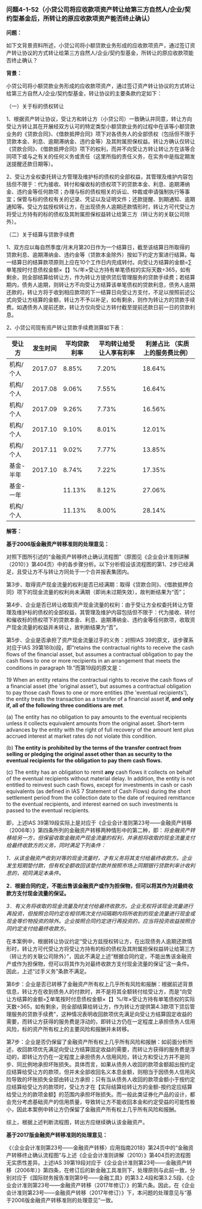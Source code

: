 ### 问题4-1-52（小贷公司将应收款项资产转让给第三方自然人/企业/契约型基金后，所转让的原应收款项资产能否终止确认）

**问题：**

如下文背景资料所述，小贷公司将小额贷款业务形成的应收款项资产，通过签订资产转让协议的方式转让给第三方自然人/企业/契约型基金，所转让的原应收款项能否终止确认？

**背景：**

小贷公司将小额贷款业务形成的应收款项资产，通过签订资产转让协议的方式转让给第三方自然人/企业/契约型基金，转让协议的主要条款约定如下：

（一）关于标的债权转让

1、根据资产转让协议，受让方和转让方（小贷公司）一致确认并同意，转让方向受让方转让其在开展经双方认可的特定类型小额贷款业务的过程中在该等小额贷款业务的《贷款合同》、《借款抵押合同》项下对各债务人的全部债权（包括但不限于贷款本金、利息、逾期滞纳金、违约金等）及其附属担保权益。转让方确认仅转让《贷款合同》、《借款抵押合同》项下的权利，而并不向受让方转让转让方在该等合同项下或与之有关的任何义务或责任（这里所指的责任义务，在实务中是指定期发送提醒还款日期等）。

2、受让方全权委托转让方管理及维护标的债权的全部权益，其管理及维护内容包括但不限于：代为接收、转付和催收标的债权项下的贷款本金、利息、逾期滞纳金、违约金等任何款项；办理与标的债权相关的诉讼、仲裁或申请强制执行等事宜；保管与标的债权有关的记录、凭证以及证明文件；还款提醒、到期通知、逾期通知等。受让方兹授权转让方，在出现债务人逾期还款情形时，转让方可代受让方将受让方持有的标的债权及其附属担保权益转让给第三方（转让方的关联公司除外）。

（二）关于结算与贷款手续费

1、双方应以每自然季度/月末月第20日作为一个结算日，截至该结算日所取得的贷款利息、逾期滞纳金、违约金等（贷款本金除外）按如下约定方案进行结算。每一结算日的结算款项原则上应在10个工作日内完成转付。向受让方结算的金额=∑单笔按时付息债权金额×【】%/年×受让方持有单笔债权的实际天数÷365，如有剩余，则全部结算给转让方，作为转让方提供贷后管理服务的贷款手续费；若结算期内，债务人逾期，则转让方不向受让方结算该单笔债权的贷款利息，债务人逾期还款的，转让方将于收到相应款项的下一结算日向受让方支付，不足以按照前述公式向受让方结算的金额，转让方不予以补足，如有剩余，则作为转让方的贷款手续费。如遇债务人提前还款，转让方仅向受让方转付截至提前还款日前一日的贷款利息。

2、小贷公司现有资产转让贷款手续费测算如下表：

| 受让方    | 发生时间 | 平均贷款利率 | 平均转让给受让人享有利率 | 利差占比 （实质上的服务费比例） |
|-----------|----------|--------------|--------------------------|---------------------------------|
| 机构/个人 | 2017.07  | 8.85%        | 7.20%                    | 18.64%                          |
| 机构/个人 | 2017.08  | 9.06%        | 7.55%                    | 16.64%                          |
| 机构/个人 | 2017.09  | 9.26%        | 7.73%                    | 16.56%                          |
| 机构/个人 | 2017.10  | 9.10%        | 8.01%                    | 12.01%                          |
| 机构/个人 | 2017.11  | 9.02%        | 7.77%                    | 13.85%                          |
| 基金-半年 | 2017.10  | 8.74%        | 7.22%                    | 17.35%                          |
| 基金-一年 |          | 11.13%       | 8.12%                    | 27.06%                          |
| 机构/个人 |          | 11.13%       | 8.00%                    | 28.14%                          |

**解答：**

**基于2006版金融资产转移准则的处理意见：**

对照下图所引述的“金融资产转移终止确认流程图”（原图见《企业会计准则讲解（2010）》第404页）中的各步骤分析。以下分析假设该流程图的第1、2步已经满足，且受让方不与转让方同处于一个合并报表集团内。

第3步、取得资产现金流量的权利是否已经满期：取得《贷款合同》、《借款抵押合同》项下的现金流量的权利尚未满期（即尚未过期失效），故判断结果为“否”；

第4步、企业是否已转让收取资产现金流量的权利：由于受让方全权委托转让方管理及维护标的债权的全部权益，其管理及维护内容包括但不限于：代为接收、转付和催收标的债权项下的贷款本金、利息、逾期滞纳金、违约金等任何款项，收取资产现金流量的权益并未转让，故判断结果为“否”。

第5步、企业是否承担了资产现金流量过手的义务：对照IAS 39的原文，该步骤系对应于IAS
39第18(b)段，即“retains the contractual rights to receive the cash flows of the
financial asset, but assumes a contractual obligation to pay the cash flows to
one or more recipients in an arrangement that meets the conditions in paragraph
19.”而第19段的原文是：

19 When an entity retains the contractual rights to receive the cash flows of a
financial asset (the 'original asset'), but assumes a contractual obligation to
pay those cash flows to one or more entities (the 'eventual recipients'), the
entity treats the transaction as a transfer of a financial asset **if, and only
if, all of the following three conditions are met**.

(a) The entity has no obligation to pay amounts to the eventual recipients
unless it collects equivalent amounts from the original asset. Short-term
advances by the entity with the right of full recovery of the amount lent plus
accrued interest at market rates do not violate this condition.

(b) **The entity is prohibited by the terms of the transfer contract from
selling or pledging the original asset other than as security to the eventual
recipients for the obligation to pay them cash flows.**

(c) The entity has an obligation to remit **any** cash flows it collects on
behalf of the eventual recipients without material delay. In addition, the
entity is not entitled to reinvest such cash flows, except for investments in
cash or cash equivalents (as defined in IAS 7 Statement of Cash Flows) during
the short settlement period from the collection date to the date of required
remittance to the eventual recipients, and interest earned on such investments
is passed to the eventual recipients.

即，上述IAS
39第19段实际上是对应于《企业会计准则第23号——金融资产转移（2006年）》第四条所列的金融资产转移两种情形中的第二种，即：*将金融资产转移给另一方，但保留收取金融资产现金流量的权利，并承担将收取的现金流量支付给最终收款方的义务，同时满足下列条件：*

*1．从该金融资产收到对等的现金流量时，才有义务将其支付给最终收款方。企业发生短期垫付款，但有权全额收回该垫付款并按照市场上同期银行贷款利率计收利息的，视同满足本条件。*

**2．根据合同约定，不能出售该金融资产或作为担保物，但可以将其作为对最终收款方支付现金流量的保证。**

*3．有义务将收取的现金流量及时支付给最终收款方。企业无权将该现金流量进行再投资，但按照合同约定在相邻两次支付间隔期内将所收到的现金流量进行现金或现金等价物投资的除外。企业按照合同约定进行再投资的，应当将投资收益按照合同约定支付给最终收款方。*

在本案例中，根据转让协议约定“受让方兹授权转让方，在出现债务人逾期还款情形时，转让方可代受让方将受让方持有的标的债权及其附属担保权益转让给第三方（转让方的关联公司除外）”，因此不满足上述“根据合同约定，不能出售该金融资产或作为担保物，但可以将其作为对最终收款方支付现金流量的保证”这一条件。因此，上述“过手义务”条款不满足。

第6步：企业是否已转移了金融资产所有权上几乎所有风险和报酬：根据前述背景信息，转让方在收到债务人的付款时，并不是将其全额转付给受让方，而是“向受让方结算的金额=∑单笔按时付息债权金额×【】%/年×受让方持有单笔债权的实际天数÷365，如有剩余，则全部结算给转让方，作为转让方提供第4.3款项下贷后管理服务的贷款手续费”，这种情况表明收回款项优先满足向受让方结算固定收益的需要，而转让方获得的服务费是浮动的，即转让方仍在一定程度上承担债务人信用风险，标的资产所有权上的主要风险和报酬并未转移。

第7步：企业是否仍保留了金融资产所有权上几乎所有风险和报酬：如前面分析所述，收回款项优先满足向受让方结算固定收益的需要，而转让方获得的服务费是浮动的，即转让方仍在一定程度上承担债务人信用风险，转让方和受让方并不是同步、同比例地承担坏账损失。具体而言，如果从债务人收回的款项金额超出按约定应结算给受让方的款项，但并未全部收回名义本息金额，则相当于因债务人信用风险导致的坏账损失全部由转让方承担；只有当从债务人收回的款项金额小于按约定应结算给受让方的款项时，受让方才在【实际结算给转让方的金额-按约定应结算给受让方的款项金额】的范围内承担坏账损失。而一般此类证券化产品的设计，都会充分考虑基础资产的信用质量，导致转让方不能收回本金和约定受益的可能性极小，因此本案例中转让方仍保留了金融资产所有权上几乎所有风险和报酬。

综上，根据上述判断流程图，转出方应继续确认该金融资产。

**基于2017版金融资产转移准则的处理意见：**

《〈企业会计准则第23号——金融资产转移〉应用指南2018》第24页中的“金融资产转移终止确认流程图”与上述《企业会计准则讲解（2010）》第404页的流程图无实质性差异。上述IAS
39第19段对应于《企业会计准则第23号——金融资产转移（2006年）》第四条，在修订后的新金融工具准则下，处理原则与此前一致，分别对应于《国际财务报告准则第9号——金融工具》的第3.2.4段和第3.2.5段、《企业会计准则第23号——金融资产转移（2017年修订）》的第六条。因此，在《企业会计准则第23号——金融资产转移（2017年修订）》下，本问题的处理意见与“基于2006版金融资产转移准则的处理意见”一致。